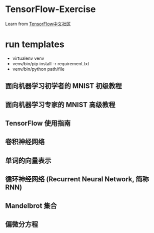 # TensorFlow-Exercise
Learn from [TensorFlow中文社区]( http://www.tensorfly.cn/tfdoc/get_started/introduction.html) 

# run templates
* virtualenv venv
* venv/bin/pip install -r requirement.txt
* venv/bin/python path/file


## 面向机器学习初学者的 MNIST 初级教程

## 面向机器学习专家的 MNIST 高级教程

## TensorFlow 使用指南

## 卷积神经网络

## 单词的向量表示

## 循环神经网络 (Recurrent Neural Network, 简称 RNN)

## Mandelbrot 集合

## 偏微分方程



